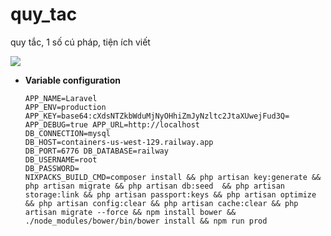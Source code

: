 # quy_tac
quy tắc, 1 số cú pháp, tiện ích viết 

<a href=#><img src="contributions.svg"></a>



- **Variable configuration**

  ```
  APP_NAME=Laravel
  APP_ENV=production
  APP_KEY=base64:cXdsNTZkbWduMjNyOHhiZmJyNzltc2JtaXUwejFud3Q=
  APP_DEBUG=true APP_URL=http://localhost
  DB_CONNECTION=mysql
  DB_HOST=containers-us-west-129.railway.app
  DB_PORT=6776 DB_DATABASE=railway
  DB_USERNAME=root
  DB_PASSWORD=
  NIXPACKS_BUILD_CMD=composer install && php artisan key:generate && php artisan migrate && php artisan db:seed  && php artisan storage:link && php artisan passport:keys && php artisan optimize && php artisan config:clear && php artisan cache:clear && php artisan migrate --force && npm install bower && ./node_modules/bower/bin/bower install && npm run prod
  ```

